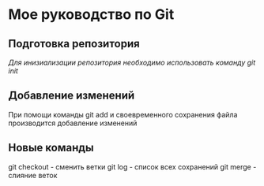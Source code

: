 # Мое руководство по Git

## Подготовка репозитория
  *Для инизиализации репозитория необходимо использовать команду git init*

## Добавление изменений

 При помощи команды git add и своевременного сохранения файла производится добавление изменений

## Новые команды
git checkout - сменить ветки
git log - список всех сохранений
git merge - слияние веток

